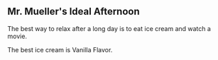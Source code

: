## Mr. Mueller's Ideal Afternoon

The best way to relax after a long day is to eat ice cream and watch a movie.

The best ice cream is Vanilla Flavor.
